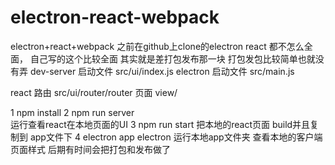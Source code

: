 # electron-react-webpack
electron+react+webpack 
之前在github上clone的electron react  都不怎么全面，
自己写的这个比较全面  其实就是差打包发布那一块
打包发包比较简单也就没有弄
dev-server 启动文件 src/ui/index.js
electron 启动文件  src/main.js

react 路由 src/ui/router/router
页面  view/


1 npm install
2 npm run server  
	运行查看react在本地页面的UI
3 npm run start
	把本地的react页面 build并且复制到 app文件下
4 electron app
	electron 运行本地app文件夹
	查看本地的客户端页面样式 
后期有时间会把打包和发布做了
